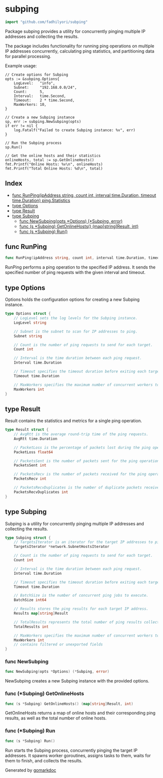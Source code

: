 <!-- Code generated by gomarkdoc. DO NOT EDIT -->

# subping

```go
import "github.com/fadhilyori/subping"
```

Package subping provides a utility for concurrently pinging multiple IP addresses and collecting the results.

The package includes functionality for running ping operations on multiple IP addresses concurrently, calculating ping statistics, and partitioning data for parallel processing.

Example usage:

```
// Create options for Subping
opts := &subping.Options{
    LogLevel:   "info",
    Subnet:     "192.168.0.0/24",
    Count:      5,
    Interval:   time.Second,
    Timeout:    2 * time.Second,
    MaxWorkers: 10,
}

// Create a new Subping instance
sp, err := subping.NewSubping(opts)
if err != nil {
    log.Fatalf("Failed to create Subping instance: %v", err)
}

// Run the Subping process
sp.Run()

// Get the online hosts and their statistics
onlineHosts, total := sp.GetOnlineHosts()
fmt.Printf("Online Hosts: %v\n", onlineHosts)
fmt.Printf("Total Online Hosts: %d\n", total)
```

## Index

- [func RunPing\(ipAddress string, count int, interval time.Duration, timeout time.Duration\) ping.Statistics](<#RunPing>)
- [type Options](<#Options>)
- [type Result](<#Result>)
- [type Subping](<#Subping>)
  - [func NewSubping\(opts \*Options\) \(\*Subping, error\)](<#NewSubping>)
  - [func \(s \*Subping\) GetOnlineHosts\(\) \(map\[string\]Result, int\)](<#Subping.GetOnlineHosts>)
  - [func \(s \*Subping\) Run\(\)](<#Subping.Run>)


<a name="RunPing"></a>
## func RunPing

```go
func RunPing(ipAddress string, count int, interval time.Duration, timeout time.Duration) ping.Statistics
```

RunPing performs a ping operation to the specified IP address. It sends the specified number of ping requests with the given interval and timeout.

<a name="Options"></a>
## type Options

Options holds the configuration options for creating a new Subping instance.

```go
type Options struct {
    // LogLevel sets the log levels for the Subping instance.
    LogLevel string

    // Subnet is the subnet to scan for IP addresses to ping.
    Subnet string

    // Count is the number of ping requests to send for each target.
    Count int

    // Interval is the time duration between each ping request.
    Interval time.Duration

    // Timeout specifies the timeout duration before exiting each target.
    Timeout time.Duration

    // MaxWorkers specifies the maximum number of concurrent workers to use.
    MaxWorkers int
}
```

<a name="Result"></a>
## type Result

Result contains the statistics and metrics for a single ping operation.

```go
type Result struct {
    // AvgRtt is the average round-trip time of the ping requests.
    AvgRtt time.Duration

    // PacketLoss is the percentage of packets lost during the ping operation.
    PacketLoss float64

    // PacketsSent is the number of packets sent for the ping operation.
    PacketsSent int

    // PacketsRecv is the number of packets received for the ping operation.
    PacketsRecv int

    // PacketsRecvDuplicates is the number of duplicate packets received.
    PacketsRecvDuplicates int
}
```

<a name="Subping"></a>
## type Subping

Subping is a utility for concurrently pinging multiple IP addresses and collecting the results.

```go
type Subping struct {
    // TargetsIterator is an iterator for the target IP addresses to ping.
    TargetsIterator *network.SubnetHostsIterator

    // Count is the number of ping requests to send for each target.
    Count int

    // Interval is the time duration between each ping request.
    Interval time.Duration

    // Timeout specifies the timeout duration before exiting each target.
    Timeout time.Duration

    // BatchSize is the number of concurrent ping jobs to execute.
    BatchSize int64

    // Results stores the ping results for each target IP address.
    Results map[string]Result

    // TotalResults represents the total number of ping results collected.
    TotalResults int

    // MaxWorkers specifies the maximum number of concurrent workers to use.
    MaxWorkers int
    // contains filtered or unexported fields
}
```

<a name="NewSubping"></a>
### func NewSubping

```go
func NewSubping(opts *Options) (*Subping, error)
```

NewSubping creates a new Subping instance with the provided options.

<a name="Subping.GetOnlineHosts"></a>
### func \(\*Subping\) GetOnlineHosts

```go
func (s *Subping) GetOnlineHosts() (map[string]Result, int)
```

GetOnlineHosts returns a map of online hosts and their corresponding ping results, as well as the total number of online hosts.

<a name="Subping.Run"></a>
### func \(\*Subping\) Run

```go
func (s *Subping) Run()
```

Run starts the Subping process, concurrently pinging the target IP addresses. It spawns worker goroutines, assigns tasks to them, waits for them to finish, and collects the results.

Generated by [gomarkdoc](<https://github.com/princjef/gomarkdoc>)
